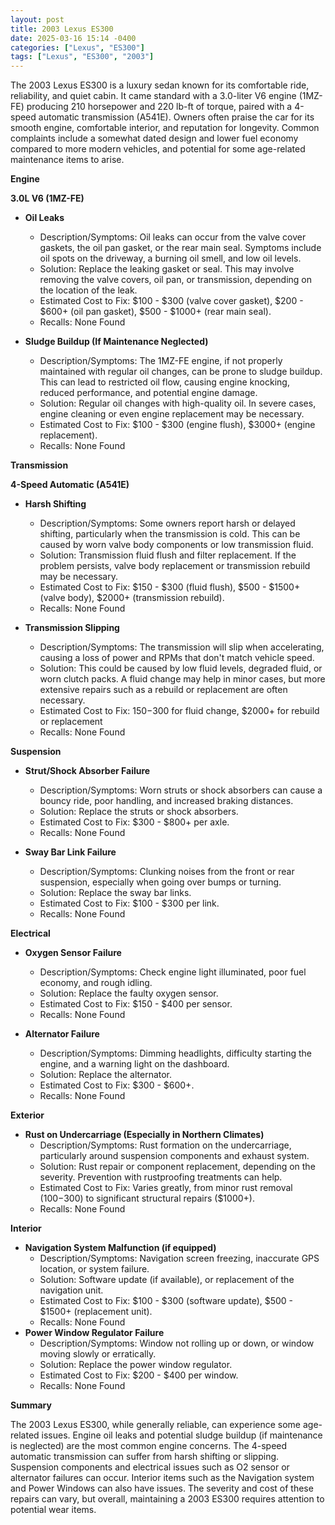 ```yaml
---
layout: post
title: 2003 Lexus ES300
date: 2025-03-16 15:14 -0400
categories: ["Lexus", "ES300"]
tags: ["Lexus", "ES300", "2003"]
---
```

The 2003 Lexus ES300 is a luxury sedan known for its comfortable ride, reliability, and quiet cabin. It came standard with a 3.0-liter V6 engine (1MZ-FE) producing 210 horsepower and 220 lb-ft of torque, paired with a 4-speed automatic transmission (A541E). Owners often praise the car for its smooth engine, comfortable interior, and reputation for longevity. Common complaints include a somewhat dated design and lower fuel economy compared to more modern vehicles, and potential for some age-related maintenance items to arise.

**Engine**

**3.0L V6 (1MZ-FE)**

*   **Oil Leaks**
    *   Description/Symptoms: Oil leaks can occur from the valve cover gaskets, the oil pan gasket, or the rear main seal. Symptoms include oil spots on the driveway, a burning oil smell, and low oil levels.
    *   Solution: Replace the leaking gasket or seal. This may involve removing the valve covers, oil pan, or transmission, depending on the location of the leak.
    *   Estimated Cost to Fix: $100 - $300 (valve cover gasket), $200 - $600+ (oil pan gasket), $500 - $1000+ (rear main seal).
    * Recalls: None Found

*   **Sludge Buildup (If Maintenance Neglected)**
    *   Description/Symptoms: The 1MZ-FE engine, if not properly maintained with regular oil changes, can be prone to sludge buildup. This can lead to restricted oil flow, causing engine knocking, reduced performance, and potential engine damage.
    *   Solution: Regular oil changes with high-quality oil. In severe cases, engine cleaning or even engine replacement may be necessary.
    *   Estimated Cost to Fix: $100 - $300 (engine flush), $3000+ (engine replacement).
    * Recalls: None Found

**Transmission**

**4-Speed Automatic (A541E)**

*   **Harsh Shifting**
    *   Description/Symptoms: Some owners report harsh or delayed shifting, particularly when the transmission is cold. This can be caused by worn valve body components or low transmission fluid.
    *   Solution: Transmission fluid flush and filter replacement. If the problem persists, valve body replacement or transmission rebuild may be necessary.
    *   Estimated Cost to Fix: $150 - $300 (fluid flush), $500 - $1500+ (valve body), $2000+ (transmission rebuild).
    * Recalls: None Found

*   **Transmission Slipping**
    *   Description/Symptoms: The transmission will slip when accelerating, causing a loss of power and RPMs that don't match vehicle speed.
    *   Solution: This could be caused by low fluid levels, degraded fluid, or worn clutch packs. A fluid change may help in minor cases, but more extensive repairs such as a rebuild or replacement are often necessary.
    *   Estimated Cost to Fix: $150-$300 for fluid change, $2000+ for rebuild or replacement
    *   Recalls: None Found

**Suspension**

*   **Strut/Shock Absorber Failure**
    *   Description/Symptoms: Worn struts or shock absorbers can cause a bouncy ride, poor handling, and increased braking distances.
    *   Solution: Replace the struts or shock absorbers.
    *   Estimated Cost to Fix: $300 - $800+ per axle.
    * Recalls: None Found

*   **Sway Bar Link Failure**
    *   Description/Symptoms: Clunking noises from the front or rear suspension, especially when going over bumps or turning.
    *   Solution: Replace the sway bar links.
    *   Estimated Cost to Fix: $100 - $300 per link.
    * Recalls: None Found

**Electrical**

*   **Oxygen Sensor Failure**
    *   Description/Symptoms: Check engine light illuminated, poor fuel economy, and rough idling.
    *   Solution: Replace the faulty oxygen sensor.
    *   Estimated Cost to Fix: $150 - $400 per sensor.
    * Recalls: None Found

*   **Alternator Failure**
    *   Description/Symptoms: Dimming headlights, difficulty starting the engine, and a warning light on the dashboard.
    *   Solution: Replace the alternator.
    *   Estimated Cost to Fix: $300 - $600+.
    * Recalls: None Found

**Exterior**

*   **Rust on Undercarriage (Especially in Northern Climates)**
    *   Description/Symptoms: Rust formation on the undercarriage, particularly around suspension components and exhaust system.
    *   Solution: Rust repair or component replacement, depending on the severity. Prevention with rustproofing treatments can help.
    *   Estimated Cost to Fix: Varies greatly, from minor rust removal ($100-$300) to significant structural repairs ($1000+).
     * Recalls: None Found

**Interior**

*   **Navigation System Malfunction (if equipped)**
    *   Description/Symptoms: Navigation screen freezing, inaccurate GPS location, or system failure.
    *   Solution: Software update (if available), or replacement of the navigation unit.
    *   Estimated Cost to Fix: $100 - $300 (software update), $500 - $1500+ (replacement unit).
    *   Recalls: None Found
*   **Power Window Regulator Failure**
    *   Description/Symptoms: Window not rolling up or down, or window moving slowly or erratically.
    *   Solution: Replace the power window regulator.
    *   Estimated Cost to Fix: $200 - $400 per window.
    *   Recalls: None Found

**Summary**

The 2003 Lexus ES300, while generally reliable, can experience some age-related issues. Engine oil leaks and potential sludge buildup (if maintenance is neglected) are the most common engine concerns. The 4-speed automatic transmission can suffer from harsh shifting or slipping. Suspension components and electrical issues such as O2 sensor or alternator failures can occur. Interior items such as the Navigation system and Power Windows can also have issues. The severity and cost of these repairs can vary, but overall, maintaining a 2003 ES300 requires attention to potential wear items.

